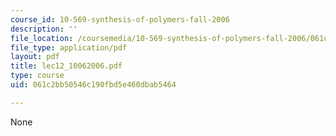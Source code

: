 ```yaml
---
course_id: 10-569-synthesis-of-polymers-fall-2006
description: ''
file_location: /coursemedia/10-569-synthesis-of-polymers-fall-2006/061c2bb50546c190fbd5e460dbab5464_lec12_10062006.pdf
file_type: application/pdf
layout: pdf
title: lec12_10062006.pdf
type: course
uid: 061c2bb50546c190fbd5e460dbab5464

---
```

None